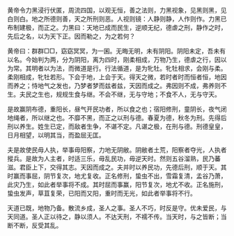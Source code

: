 黄帝令力黑浸行伏匿，周流四国，以观无恒，善之法则，力黑视象，见黑则黑，见白则白。地之所德则善，天之所刑则恶。人视则镜：人静则静，人作则作。力黑已布制建极，而正之。力黑曰：天地已成而民生，逆顺无纪，德虐之刑，静作之时，先后之名，以为天下正。因而勒之，为之若何？

黄帝曰：群群□□，窈窈冥冥，为一囷。无晦无明，未有阴阳。阴阳未定，吾未有以名。今始判为两，分为阴阳，离为四时，刚柔相成，万物乃生，德虐之行，因以为常。其明者以为法，而微道是行。行法循道，是为牝牡。牝牡相求，会刚与柔。柔刚相成，牝牡若形。下会于地，上会于天。得天之微，若时者时而恒者恒，地因而养之；恃地气之发也，乃梦者梦而兹者兹，天因而成之。弗因则不成，弗养则不生。夫民之生也，规规生食与继。不会不继，无与守地；不食不人，无与守天。

是故赢阴布德，重阳长，昼气开民功者，所以食之也；宿阳修刑，童阴长，夜气闭地绳者，所以继之也。不靡不黑，而正之以刑与德。春夏为德，秋冬为刑。先得后刑以养生。姓生已定，而敌者生争，不谌不定。凡谌之极，在刑与德。刑德皇皇，日月相望，以明其当，而盈屈无匡。

夫是故使民毋人执，举事毋阳察，力地无阴敝。阴敝者土荒，阳察者夺光，人执者摐兵。是故为人主者，时适三乐，毋乱民功，毋逆天时。然则五谷溜熟，民乃蕃滋。君臣上下，交得其志。天因而成之。夫并时以养民功，先德后刑，顺于天。其时赢而事屈，阴节复次，地尤复收。正名修刑，蛰虫不出，雪霜复清，孟谷乃萧，此灾乃生，如此者举事将不成。其时屈而事赢，阳节复次，地尤不收。正名施刑，蛰虫发声，草苴复荣，已阳而又阳，重时而无光，如此者举事将不行。

天道已既，地物乃备。散流乡成，圣人之事。圣人不巧，时反是守。优未爱民，与天同道。圣人正以待之，静以须人。不达天刑，不襦不传。当天时，与之皆断；当断不断，反受其乱。